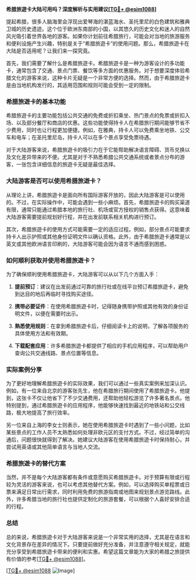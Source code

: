 **希腊旅遊卡大陆可用吗？深度解析与实用建议[[TG💪+ @esim1088](https://t.me/s/esim1088)]**

提起希腊，很多人脑海里会浮现出爱琴海的湛蓝海水、圣托里尼的白色建筑和雅典卫城的历史遗迹。这个位于欧洲东南部的小国，以其悠久的历史文化和迷人的自然风光吸引着世界各地的游客。如果你计划前往希腊旅行，可能会对当地的旅游服务和便利设施产生兴趣，特别是关于“希腊旅遊卡”的使用问题。那么，希腊旅遊卡在大陆是否适用呢？让我们来一探究竟。

首先，我们需要了解什么是希腊旅遊卡。希腊旅遊卡是一种为游客设计的多功能卡，通常包含了交通、景点门票、餐饮等多方面的优惠服务。对于想要深度体验希腊文化的游客来说，这种卡片无疑是一个非常方便的选择。然而，由于希腊旅遊卡是由当地机构发行的，其适用范围和规则可能会受到一定的限制。

### 希腊旅遊卡的基本功能

希腊旅遊卡的主要功能包括公共交通的免费或折扣乘坐、热门景点的免票或折扣入场、以及部分餐厅和商店的优惠。这些功能使得持卡人在希腊旅行期间能够节省不少费用，同时也让行程更加便捷。例如，在雅典，持卡人可以免费乘坐地铁、公交车和电车；在圣托里尼岛，持卡人可以在多个景点享受免票待遇。

对于大陆游客来说，希腊旅遊卡的吸引力在于它能帮助解决语言障碍、货币兑换以及文化差异带来的不便。尤其是对于不熟悉希腊公共交通系统或者景点分布的游客，一张包含详细信息的旅遊卡无疑是最佳选择。

### 大陆游客是否可以使用希腊旅遊卡？

从理论上讲，希腊旅遊卡是面向所有国际游客开放的，因此大陆游客是可以使用的。不过，在实际操作中，可能会遇到一些小麻烦。首先，希腊旅遊卡的购买渠道有限，通常只能通过希腊本地的旅行社、机场或官方授权的销售点获得。这意味着大陆游客需要提前规划好行程，并在出发前联系相关机构进行预订。

其次，希腊旅遊卡的使用方式可能需要一定的适应过程。例如，部分景点可能要求持卡人出示护照或其他身份证明文件以确认资格。此外，由于希腊旅遊卡通常是以英文或其他欧洲语言印刷的，大陆游客可能会因为语言不通而感到困惑。

### 如何顺利获取并使用希腊旅遊卡？

为了确保顺利使用希腊旅遊卡，大陆游客可以从以下几个方面入手：

1. **提前预订**：建议在出发前通过可靠的旅行社或在线平台预订希腊旅遊卡，避免到达目的地后再临时寻找购买途径。
   
2. **携带必要证件**：在使用希腊旅遊卡时，记得随身携带护照或其他有效的身份证明文件，以便在需要时出示。

3. **熟悉使用规则**：在拿到希腊旅遊卡后，仔细阅读卡上的说明，了解各项服务的具体使用方法和有效期。

4. **下载配套应用**：许多希腊旅遊卡都提供了相应的手机应用程序，可以帮助用户查询公共交通线路、景点位置等信息。

### 实际案例分享

为了更好地理解希腊旅遊卡的实际效果，我们可以通过一些真实案例来加深认识。例如，有一位来自北京的游客张先生，他在希腊旅行期间使用了希腊旅遊卡。他提到，这张卡不仅让他省下了不少交通费用，还帮助他轻松游览了许多著名景点。他特别提到，通过希腊旅遊卡的应用程序，他能够快速找到最近的地铁站和公交线路，极大地提高了旅行效率。

另一位来自上海的李女士则表示，她在使用希腊旅遊卡时遇到了一些小问题，比如某些景点的工作人员不太熟悉如何处理非欧元区的支付方式。不过，经过简单的沟通后，问题很快就得到了解决。她建议大陆游客在使用希腊旅遊卡时保持耐心，并尝试用英语或其他简单语言与当地人交流。

### 希腊旅遊卡的替代方案

当然，并不是每个大陆游客都有条件或意愿购买希腊旅遊卡。对于预算有限或行程较为灵活的游客来说，也可以考虑其他替代方案。例如，可以选择购买单程票或日票来满足日常出行需求，同时利用免费的旅游指南或地图来规划景点游览路线。此外，许多希腊当地的旅行社也提供定制化的旅游套餐，可以根据个人喜好安排合适的行程。

### 总结

总的来说，希腊旅遊卡对于大陆游客来说是一个非常实用的选择，尤其是在语言和文化背景存在差异的情况下。只要提前做好充分准备，并注意遵守相关规定，就能充分享受到希腊旅遊卡带来的便利和实惠。希望这篇文章能为大家的希腊之旅提供有价值的参考[[TG💪+ @esim1088](https://t.me/s/esim1088)]。

[[TG💪+ @esim1088](https://t.me/s/esim1088) ![Image](https://i.postimg.cc/4NQfJmqS/Snipaste-2025-05-13-00-14-12.png)]